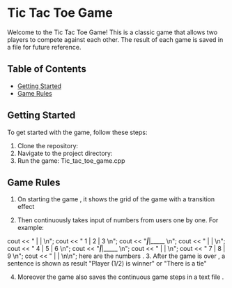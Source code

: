 # Tic Tac Toe Game

Welcome to the Tic Tac Toe Game! This is a classic game that allows two players to compete against each other. The result of each game is saved in a file for future reference.



## Table of Contents

- [Getting Started](#getting-started)
- [Game Rules](#game-rules)

## Getting Started

To get started with the game, follow these steps:

1. Clone the repository: 
2. Navigate to the project directory: 
3. Run the game: Tic_tac_toe_game.cpp
## Game Rules

1. On starting the game , it shows the grid of the game with a transition effect

2. Then continuously takes input of numbers from users one by one. For example: 

  cout << "     |     |      \n";
  cout << "  1  |  2  |  3   \n";
  cout << "_____|_____|_____ \n";
  cout << "     |     |      \n";
  cout << "  4  |  5  |  6   \n";
  cout << "_____|_____|_____ \n";
  cout << "     |     |      \n";
  cout << "  7  |  8  |  9   \n";
  cout << "     |     |      \n\n";   here are the numbers .
 3. After the game is over , a sentence is shown as result "Player (1/2) is winner" or "There is a tie"
 
 4. Moreover the game also saves the continuous game steps in a text file .
